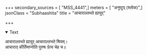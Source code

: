 +++
secondary_sources = [ "MSS_4441",]
meters = [ "अनुष्टुप् (श्लोक)",]
jsonClass = "Subhaashita"
title = "आचाराल्लभते ह्यायुर्"

+++

<details open><summary>Text</summary>

आचाराल्लभते ह्यायुर् आचाराल्लभते श्रियम्।  
आचारात् कीर्तिमाप्नोति पुरुषः प्रेत्य चेह च॥
</details>
